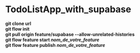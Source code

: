 # TodoListApp_with_supabase
**git clone url**<br/>
**git flow init**<br />
**git pull origin feature/supabase --allow-unrelated-histories**<br />
**git flow feature start _nom_de_votre_feature_**<br />
**git flow feature publish _nom_de_votre_feature_**<br />
